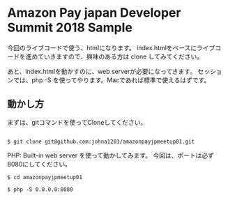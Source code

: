 Amazon Pay japan Developer Summit 2018 Sample
===========================================

今回のライブコードで使う、htmlになります。
index.htmlをベースにライブコードを進めていきますので、興味のある方は clone してみてください。

あと、index.htmlを動かすのに、web serverが必要になってきます。
セッションでは、php -S を使ってやります。Macであれば標準で使えるはずです。


## 動かし方

まずは、gitコマンドを使ってCloneしてください。

```

$ git clone git@github.com:johna1203/amazonpayjpmeetup01.git

```

PHP: Built-in web server を使って動かしてみます。
今回は、ポートは必ず8080にしてください。

```
$ cd amazonpayjpmeetup01

$ php -S 0.0.0.0:8080

```
